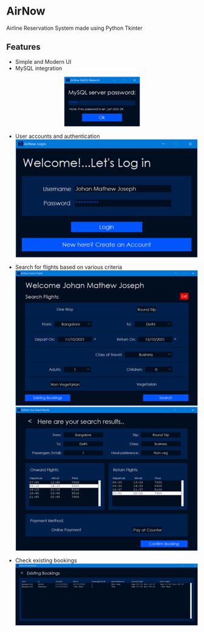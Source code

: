 # AirNow
Airline Reservation System made using Python Tkinter

## Features
- Simple and Modern UI
- MySQL integration
<p align="center">
<img src="assets/airnow_sqlpass2.png" width="200" style="align-self: center;">
</p>

- User accounts and authentication
![airnow_login2](assets/airnow_login2.png)

- Search for flights based on various criteria
![airnow_search2](assets/airnow_search2.png)
![airnow_result](assets/airnow_result.png)


- Check existing bookings
![airnow_existing](assets/airnow_existing.png)